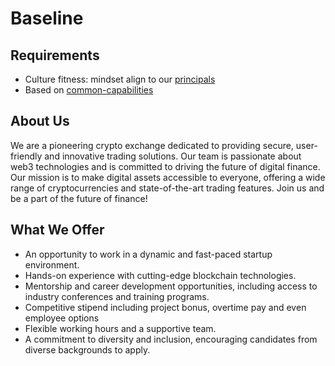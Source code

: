 # Baseline

## Requirements
- Culture fitness: mindset align to our [principals](https://github.com/novax-exchange/.github/tree/main/principals)
- Based on [common-capabilities](https://github.com/novax-exchange/.github/blob/main/principals/README.md#common-capabilities)


## About Us
We are a pioneering crypto exchange dedicated to providing secure, user-friendly and innovative trading solutions. Our team is passionate about web3 technologies and is committed to driving the future of digital finance. Our mission is to make digital assets accessible to everyone, offering a wide range of cryptocurrencies and state-of-the-art trading features. Join us and be a part of the future of finance!

## What We Offer
- An opportunity to work in a dynamic and fast-paced startup environment.
- Hands-on experience with cutting-edge blockchain technologies.
- Mentorship and career development opportunities, including access to industry conferences and training programs.
- Competitive stipend including project bonus, overtime pay and even employee options 
- Flexible working hours and a supportive team.
- A commitment to diversity and inclusion, encouraging candidates from diverse backgrounds to apply.
